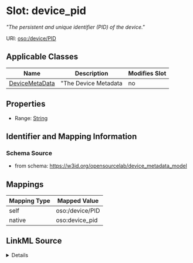 

# Slot: device_pid


_"The persistent and unique identifier (PID) of the device."_





URI: [oso:/device/PID](http://w3id.org/oso//device/PID)



<!-- no inheritance hierarchy -->





## Applicable Classes

| Name | Description | Modifies Slot |
| --- | --- | --- |
| [DeviceMetaData](DeviceMetaData.md) | "The Device Metadata |  no  |







## Properties

* Range: [String](String.md)





## Identifier and Mapping Information







### Schema Source


* from schema: https://w3id.org/opensourcelab/device_metadata_model




## Mappings

| Mapping Type | Mapped Value |
| ---  | ---  |
| self | oso:/device/PID |
| native | oso:device_pid |




## LinkML Source

<details>
```yaml
name: device_pid
description: '"The persistent and unique identifier (PID) of the device."'
from_schema: https://w3id.org/opensourcelab/device_metadata_model
rank: 1000
slot_uri: oso:/device/PID
alias: device_pid
domain_of:
- DeviceMetaData
range: string
required: false

```
</details>